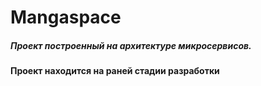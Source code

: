 # Mangaspace #
##### Проект построенный на архитектуре микросервисов. #####
**Проект находится на раней стадии разработки**

